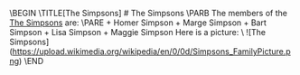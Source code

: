 \BEGIN
	\TITLE[The Simpsons]
	# The Simpsons
	\PARB
		The members of the [The Simpsons](https://en.wikipedia.org/wiki/The_Simpsons) are:
	\PARE
	+ Homer Simpson
	+ Marge Simpson
	+ Bart Simpson
	+ Lisa Simpson
	+ Maggie Simpson
	Here is a picture:
	\\
	![The Simpsons] (https://upload.wikimedia.org/wikipedia/en/0/0d/Simpsons_FamilyPicture.png)
\END	
